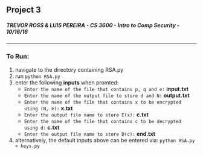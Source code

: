 ## Project 3
##### TREVOR ROSS & LUIS PEREIRA - CS 3600 - Intro to Comp Security - 10/16/16
---
### To Run:  
1. navigate to the directory containing RSA.py
2. run `python RSA.py`
3. enter the following **inputs** when promted:
    * `Enter the name of the file that contains p, q and e:` **input.txt**
    * `Enter the name of the output file to store d and N:` **output.txt**
    * `Enter the name of the file that contains x to be encrypted using (N, e):` **x.txt**
    * `Enter the output file name to store E(x):` **c.txt**
    * `Enter the name of the file that contains c to be decrypted using d:` **c.txt**
    * `Enter the output file name to store D(c):` **end.txt**
4. alternatively, the default inputs above can be entered via: `python RSA.py < keys.py`